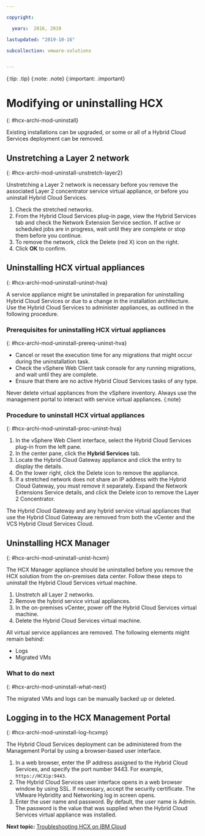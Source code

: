 ```yaml
---

copyright:

  years:  2016, 2019

lastupdated: "2019-10-16"

subcollection: vmware-solutions


---
```


{:tip: .tip}
{:note: .note}
{:important: .important}

# Modifying or uninstalling HCX
{: #hcx-archi-mod-uninstall}

Existing installations can be upgraded, or some or all of a Hybrid Cloud Services deployment can be removed.

##  Unstretching a Layer 2 network
{: #hcx-archi-mod-uninstall-unstretch-layer2}

Unstretching a Layer 2 network is necessary before you remove the associated Layer 2 concentrator service virtual appliance, or before you uninstall Hybrid Cloud Services.

1. Check the stretched networks.
2. From the Hybrid Cloud Services plug-in page, view the Hybrid Services tab and check the Network Extension Service section. If active or scheduled jobs are in progress, wait until they are complete or stop them before you continue.
3. To remove the network, click the Delete (red X) icon on the right.
4. Click **OK** to confirm.

## Uninstalling HCX virtual appliances
{: #hcx-archi-mod-uninstall-uninst-hva}

A service appliance might be uninstalled in preparation for uninstalling Hybrid Cloud Services or due to a change in the installation architecture. Use the Hybrid Cloud Services to administer appliances, as outlined in the following procedure.

### Prerequisites for uninstalling HCX virtual appliances
{: #hcx-archi-mod-uninstall-prereq-uninst-hva}

* Cancel or reset the execution time for any migrations that might occur during the uninstallation task.
* Check the vSphere Web Client task console for any running migrations, and wait until they are complete.
* Ensure that there are no active Hybrid Cloud Services tasks of any type.

Never delete virtual appliances from the vSphere inventory. Always use the management portal to interact with service virtual appliances.
{:note}

### Procedure to uninstall HCX virtual appliances
{: #hcx-archi-mod-uninstall-proc-uninst-hva}

1. In the vSphere Web Client interface, select the Hybrid Cloud Services plug-in from the left pane.
2. In the center pane, click the **Hybrid Services** tab.
3. Locate the Hybrid Cloud Gateway appliance and click the entry to display the details.
4. On the lower right, click the Delete icon to remove the appliance.
5. If a stretched network does not share an IP address with the Hybrid Cloud Gateway, you must remove it separately. Expand the Network Extensions Service details, and click the Delete icon to remove the Layer 2 Concentrator.

The Hybrid Cloud Gateway and any hybrid service virtual appliances that use the Hybrid Cloud Gateway are removed from both the vCenter and the VCS Hybrid Cloud Services Cloud.

## Uninstalling HCX Manager
{: #hcx-archi-mod-uninstall-unist-hcxm}

The HCX Manager appliance should be uninstalled before you remove the HCX solution from the on-premises data center. Follow these steps to uninstall the Hybrid Cloud Services virtual machine.

1. Unstretch all Layer 2 networks.
2. Remove the hybrid service virtual appliances.
3. In the on-premises vCenter, power off the Hybrid Cloud Services virtual machine.
4. Delete the Hybrid Cloud Services virtual machine.

All virtual service appliances are removed. The following elements might remain behind:
* Logs
* Migrated VMs

### What to do next
{: #hcx-archi-mod-uninstall-what-next}

The migrated VMs and logs can be manually backed up or deleted.

## Logging in to the HCX Management Portal
{: #hcx-archi-mod-uninstall-log-hcxmp}

The Hybrid Cloud Services deployment can be administered from the Management Portal by using a browser-based user interface.

1. In a web browser, enter the IP address assigned to the Hybrid Cloud Services, and specify the port number 9443. For example, `https://HCXip:9443`.
2. The Hybrid Cloud Services user interface opens in a web browser window by using SSL. If necessary, accept the security certificate. The VMware Hybridity and Networking log in screen opens.
3. Enter the user name and password. By default, the user name is Admin. The password is the value that was supplied when the Hybrid Cloud Services virtual appliance was installed.

**Next topic:** [Troubleshooting HCX on IBM Cloud](/docs/services/vmwaresolutions?topic=vmware-solutions-hcx-archi-trbl)
